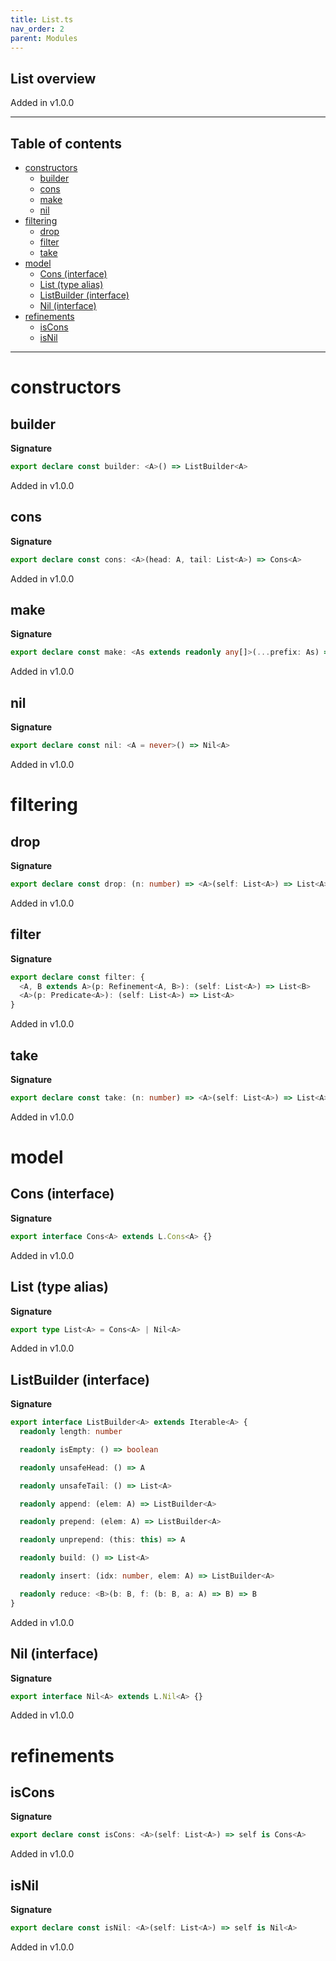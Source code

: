 ```yaml
---
title: List.ts
nav_order: 2
parent: Modules
---
```


## List overview

Added in v1.0.0

---

<h2 class="text-delta">Table of contents</h2>

- [constructors](#constructors)
  - [builder](#builder)
  - [cons](#cons)
  - [make](#make)
  - [nil](#nil)
- [filtering](#filtering)
  - [drop](#drop)
  - [filter](#filter)
  - [take](#take)
- [model](#model)
  - [Cons (interface)](#cons-interface)
  - [List (type alias)](#list-type-alias)
  - [ListBuilder (interface)](#listbuilder-interface)
  - [Nil (interface)](#nil-interface)
- [refinements](#refinements)
  - [isCons](#iscons)
  - [isNil](#isnil)

---

# constructors

## builder

**Signature**

```ts
export declare const builder: <A>() => ListBuilder<A>
```

Added in v1.0.0

## cons

**Signature**

```ts
export declare const cons: <A>(head: A, tail: List<A>) => Cons<A>
```

Added in v1.0.0

## make

**Signature**

```ts
export declare const make: <As extends readonly any[]>(...prefix: As) => List<As[number]>
```

Added in v1.0.0

## nil

**Signature**

```ts
export declare const nil: <A = never>() => Nil<A>
```

Added in v1.0.0

# filtering

## drop

**Signature**

```ts
export declare const drop: (n: number) => <A>(self: List<A>) => List<A>
```

Added in v1.0.0

## filter

**Signature**

```ts
export declare const filter: {
  <A, B extends A>(p: Refinement<A, B>): (self: List<A>) => List<B>
  <A>(p: Predicate<A>): (self: List<A>) => List<A>
}
```

Added in v1.0.0

## take

**Signature**

```ts
export declare const take: (n: number) => <A>(self: List<A>) => List<A>
```

Added in v1.0.0

# model

## Cons (interface)

**Signature**

```ts
export interface Cons<A> extends L.Cons<A> {}
```

Added in v1.0.0

## List (type alias)

**Signature**

```ts
export type List<A> = Cons<A> | Nil<A>
```

Added in v1.0.0

## ListBuilder (interface)

**Signature**

```ts
export interface ListBuilder<A> extends Iterable<A> {
  readonly length: number

  readonly isEmpty: () => boolean

  readonly unsafeHead: () => A

  readonly unsafeTail: () => List<A>

  readonly append: (elem: A) => ListBuilder<A>

  readonly prepend: (elem: A) => ListBuilder<A>

  readonly unprepend: (this: this) => A

  readonly build: () => List<A>

  readonly insert: (idx: number, elem: A) => ListBuilder<A>

  readonly reduce: <B>(b: B, f: (b: B, a: A) => B) => B
}
```

Added in v1.0.0

## Nil (interface)

**Signature**

```ts
export interface Nil<A> extends L.Nil<A> {}
```

Added in v1.0.0

# refinements

## isCons

**Signature**

```ts
export declare const isCons: <A>(self: List<A>) => self is Cons<A>
```

Added in v1.0.0

## isNil

**Signature**

```ts
export declare const isNil: <A>(self: List<A>) => self is Nil<A>
```

Added in v1.0.0
